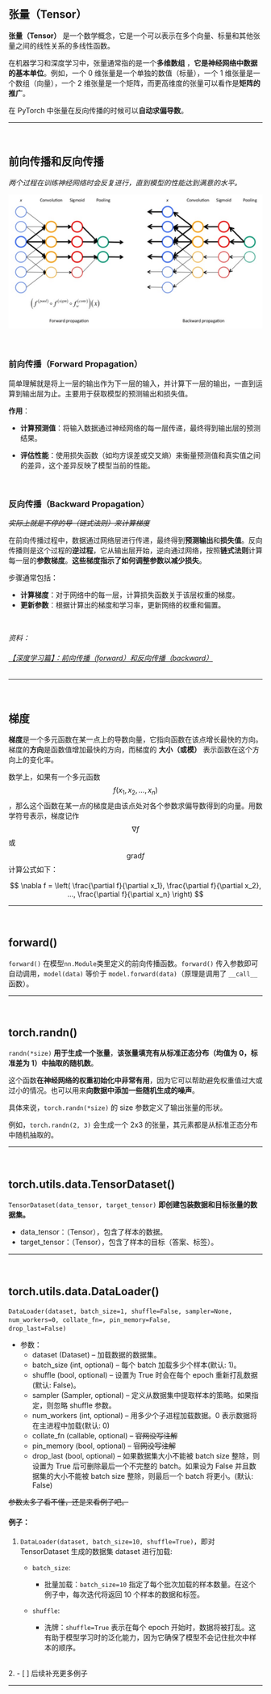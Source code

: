 ## 张量（Tensor）
**张量（Tensor）** 是一个数学概念，它是一个可以表示在多个向量、标量和其他张量之间的线性关系的多线性函数。

在机器学习和深度学习中，张量通常指的是一个**多维数组** ，**它是神经网络中数据的基本单位**。例如，一个 0 维张量是一个单独的数值（标量），一个 1 维张量是一个数组（向量），一个 2 维张量是一个矩阵，而更高维度的张量可以看作是**矩阵的推广**。

在 PyTorch 中张量在反向传播的时候可以**自动求偏导数**。


***

<br>

## 前向传播和反向传播

*两个过程在训练神经网络时会反复进行，直到模型的性能达到满意的水平。*

![alt text](image.png)

<br>

### 前向传播（Forward Propagation）
简单理解就是将上一层的输出作为下一层的输入，并计算下一层的输出，一直到运算到输出层为止。主要用于获取模型的预测输出和损失值。

**作用**：
- **计算预测值**：将输入数据通过神经网络的每一层传递，最终得到输出层的预测结果。

- **评估性能**：使用损失函数（如均方误差或交叉熵）来衡量预测值和真实值之间的差异，这个差异反映了模型当前的性能。

<br>

### 反向传播（Backward Propagation）

*~~实际上就是不停的导（链式法则）来计算梯度~~*

在前向传播过程中，数据通过网络层进行传递，最终得到**预测输出**和**损失值**。反向传播则是这个过程的**逆过程**，它从输出层开始，逆向通过网络，按照**链式法则**计算每一层的**参数梯度**。**这些梯度指示了如何调整参数以减少损失**。

步骤通常包括：

- **计算梯度**：对于网络中的每一层，计算损失函数关于该层权重的梯度。
- **更新参数**：根据计算出的梯度和学习率，更新网络的权重和偏置。

<br>

*资料：*
###### [【深度学习篇】：前向传播（forward）和反向传播（backward）](https://zhuanlan.zhihu.com/p/447113449)


---

<br>


## 梯度

**梯度**是一个多元函数在某一点上的导数向量，它指向函数在该点增长最快的方向。梯度的**方向**是函数值增加最快的方向，而梯度的 **大小（或模）** 表示函数在这个方向上的变化率。

数学上，如果有一个多元函数$$f(x_1, x_2, ..., x_n)$$，那么这个函数在某一点的梯度是由该点处对各个参数求偏导数得到的向量。用数学符号表示，梯度记作$$\nabla f$$或$$\text{grad} f$$
计算公式如下：

$$
\nabla f = \left( \frac{\partial f}{\partial x_1}, \frac{\partial f}{\partial x_2}, ..., \frac{\partial f}{\partial x_n} \right)
$$

---

<br>


## forward()
``forward()`` 在模型``nn.Module``类里定义的前向传播函数。``forward()`` 传入参数即可自动调用，``model(data)`` 等价于 ``model.forward(data)``（原理是调用了 ``__call__`` 函数）。

---

<br>

## torch.randn()
<code>randn(\*size)</code> **用于生成一个张量**，**该张量填充有从标准正态分布（均值为 0，标准差为 1）中抽取的随机数**。

这个函数**在神经网络的权重初始化中非常有用**，因为它可以帮助避免权重值过大或过小的情况。也可以用来**向数据中添加一些随机生成的噪声**。

具体来说，<code>torch.randn(\*size)</code> 的 size 参数定义了输出张量的形状。

例如，<code>torch.randn(2, 3)</code> 会生成一个 2x3 的张量，其元素都是从标准正态分布中随机抽取的。

***

<br>

## torch.utils.data.TensorDataset() 
<code>TensorDataset(data_tensor, target_tensor)</code>  **即创建包装数据和目标张量的数据集。**

- data_tensor：（Tensor），包含了样本的数据。
- target_tensor：（Tensor），包含了样本的目标（答案、标签）。

***
<br>

## torch.utils.data.DataLoader()
<code>DataLoader(dataset, batch_size=1, shuffle=False, sampler=None, num_workers=0, collate_fn=<function default_collate>, pin_memory=False, drop_last=False)</code>

- 参数：
    - dataset (Dataset) – 加载数据的数据集。
    - batch_size (int, optional) – 每个 batch 加载多少个样本(默认: 1)。
    - shuffle (bool, optional) – 设置为 True 时会在每个 epoch 重新打乱数据(默认: False)。
    - sampler (Sampler, optional) – 定义从数据集中提取样本的策略。如果指定，则忽略 shuffle 参数。
    - num_workers (int, optional) – 用多少个子进程加载数据。0 表示数据将在主进程中加载(默认: 0)
    - collate_fn (callable, optional) – ~~官网没写注解~~
    - pin_memory (bool, optional) – ~~官网没写注解~~
    - drop_last (bool, optional) – 如果数据集大小不能被 batch size 整除，则设置为 True 后可删除最后一个不完整的 batch。如果设为 False 并且数据集的大小不能被 batch size 整除，则最后一个 batch 将更小。(默认: False)

~~参数太多了看不懂，还是来看例子吧。~~

#### 例子：

1. <code>DataLoader(dataset, batch_size=10, shuffle=True)</code>，即对 TensorDataset
生成的数据集 dataset 进行加载:
    - <code>batch_size</code>: 

        - 批量加载：<code>batch_size=10</code> 指定了每个批次加载的样本数量。在这个例子中，每次迭代将返回 10 个样本的数据和标签。
    - <code>shuffle</code>:

        - 洗牌：<code>shuffle=True</code> 表示在每个 epoch 开始时，数据将被打乱。这有助于模型学习时的泛化能力，因为它确保了模型不会记住批次中样本的顺序。
<br>
2.
    - [ ] 后续补充更多例子

***

<br>

